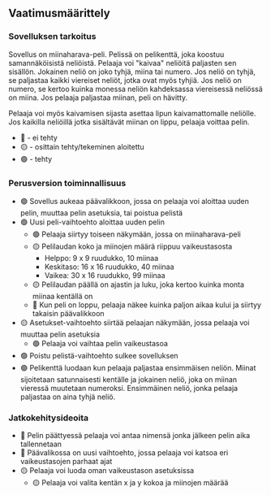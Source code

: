 ## Vaatimusmäärittely ##
### Sovelluksen tarkoitus ###
Sovellus on miinaharava-peli. Pelissä on pelikenttä, joka koostuu samannäköisistä neliöistä. Pelaaja voi "kaivaa" neliöitä paljasten sen sisällön. Jokainen neliö on joko tyhjä, miina tai numero. Jos neliö on tyhjä, se paljastaa kaikki viereiset neliöt, jotka ovat myös tyhjiä. Jos neliö on numero, se kertoo kuinka monessa neliön kahdeksassa viereisessä neliössä on miina. Jos pelaaja paljastaa miinan, peli on hävitty.

Pelaaja voi myös kaivamisen sijasta asettaa lipun kaivamattomalle neliölle. Jos kaikilla neliöillä jotka sisältävät miinan on lippu, pelaaja voittaa pelin.

* 🔴 - ei tehty
* 🟡 - osittain tehty/tekeminen aloitettu
* 🟢 - tehty

### Perusversion toiminnallisuus ###
* 🟢 Sovellus aukeaa päävalikkoon, jossa on pelaaja voi aloittaa uuden pelin, muuttaa pelin asetuksia, tai poistua pelistä
* 🟢 Uusi peli-vaihtoehto aloittaa uuden pelin
  * 🟢 Pelaaja siirtyy toiseen näkymään, jossa on miinaharava-peli
  * 🟡 Pelilaudan koko ja miinojen määrä riippuu vaikeustasosta
    * Helppo: 9 x 9 ruudukko, 10 miinaa
    * Keskitaso: 16 x 16 ruudukko, 40 miinaa
    * Vaikea: 30 x 16 ruudukko, 99 miinaa
  * 🟡 Pelilaudan päällä on ajastin ja luku, joka kertoo kuinka monta miinaa kentällä on
  * 🔴 Kun peli on loppu, pelaaja näkee kuinka paljon aikaa kului ja siirtyy takaisin päävalikkoon
* 🟡 Asetukset-vaihtoehto siirtää pelaajan näkymään, jossa pelaaja voi muuttaa pelin asetuksia
  * 🟢 Pelaaja voi vaihtaa pelin vaikeustasoa
* 🟢 Poistu pelistä-vaihtoehto sulkee sovelluksen
* 🟢 Pelikenttä luodaan kun pelaaja paljastaa ensimmäisen neliön. Miinat sijoitetaan satunnaisesti kentälle ja jokainen neliö, joka on miinan vieressä muutetaan numeroksi. Ensimmäinen neliö, jonka pelaaja paljastaa on aina tyhjä neliö.
### Jatkokehitysideoita ###
* 🔴 Pelin päättyessä pelaaja voi antaa nimensä jonka jälkeen pelin aika tallennetaan
* 🔴 Päävalikossa on uusi vaihtoehto, jossa pelaaja voi katsoa eri vaikeustasojen parhaat ajat
* 🟡 Pelaaja voi luoda oman vaikeustason asetuksissa
  * 🟡 Pelaaja voi valita kentän x ja y kokoa ja miinojen määrää
